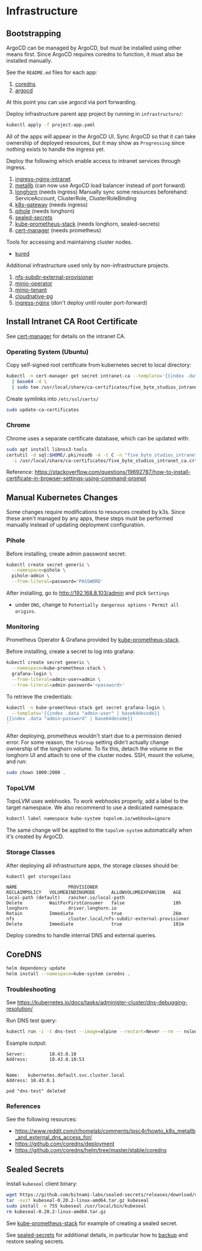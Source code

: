 # Infrastructure

## Bootstrapping

ArgoCD can be managed by ArgoCD, but must be installed using other means first.
Since ArgoCD requires coredns to function, it must also be installed manually.

See the `README.md` files for each app:

1. [coredns](./coredns/)
2. [argocd](./argocd/)

At this point you can use argocd via port forwarding.

Deploy infrastructure parent app project by running in `infrastructure/`:

```sh
kubectl apply -f project-app.yaml
```

All of the apps will appear in the ArgoCD UI.
Sync ArgoCD so that it can take ownership of deployed resources, but it may
show as `Progressing` since nothing exists to handle the ingress yet.

Deploy the following which enable access to intranet services through ingress.

1. [ingress-nginx-intranet](./infrastructure/templates/ingress-nginx-intranet.yaml)
2. [metallb](./metallb/) (can now use ArgoCD load balancer instead of port forward)
3. [longhorn](./infrastructure/templates/longhorn.yaml) (needs ingress)
   Manually sync some resources beforehand: ServiceAccount, ClusterRole, ClusterRoleBinding
4. [k8s-gateway](./infrastructure/templates/k8s-gateway.yaml) (needs ingress)
5. [pihole](./infrastructure/templates/pihole.yaml) (needs longhorn)
6. [sealed-secrets](./infrastructure/templates/sealed-secrets.yaml)
7. [kube-prometheus-stack](./kube-prometheus-stack/) (needs longhorn, sealed-secrets)
8. [cert-manager](./cert-manager/) (needs prometheus)

Tools for accessing and maintaining cluster nodes.

- [kured](./infrastructure/templates/kured.yaml)

Additional infrastructure used only by non-infrastructure projects.

1. [nfs-subdir-external-provisioner](./infrastructure/templates/nfs-subdir-external-provisioner.yaml)
2. [minio-operator](./infrastructure/templates/minio-operator.yaml)
3. [minio-tenant](./infrastructure/templates/minio-tenant.yaml)
4. [cloudnative-pg](./infrastructure/templates/cloudnative-pg.yaml)
5. [ingress-nginx](./infrastructure/templates/ingress-nginx.yaml) (don't deploy until router port-forward)

## Install Intranet CA Root Certificate

See [cert-manager](./cert-manager) for details on the intranet CA.

### Operating System (Ubuntu)

Copy self-signed root certificate from kubernetes secret to local directory:

```sh
kubectl -n cert-manager get secret intranet-ca --template='{{index .data "tls.crt"}}' \
  | base64 -d \
  | sudo tee /usr/local/share/ca-certificates/five_byte_studios_intranet_ca.crt
```

Create symlinks into `/etc/ssl/certs/`

```sh
sudo update-ca-certificates
```

### Chrome

Chrome uses a separate certificate database, which can be updated with:

```sh
sudo apt install libnss3-tools
certutil -d sql:$HOME/.pki/nssdb -A -t C -n "five_byte_studios_intranet_ca" \
  -i /usr/local/share/ca-certificates/five_byte_studios_intranet_ca.crt
```

Reference: <https://stackoverflow.com/questions/19692787/how-to-install-certificate-in-browser-settings-using-command-prompt>

## Manual Kubernetes Changes

Some changes require modifications to resources created by k3s. Since these
aren't managed by any apps, these steps must be performed manually instead of
updating deployment configuration.

### Pihole

Before installing, create admin password secret:

```sh
kubectl create secret generic \
  --namespace=pihole \
  pihole-admin \
  --from-literal=password='PASSWORD'
```

After installing, go to <http://192.168.8.103/admin> and pick `Settings`

- under `DNS`, change to `Potentially dangerous options` - `Permit all origins`.

### Monitoring

Prometheus Operator & Grafana provided by [kube-prometheus-stack][].

Before installing, create a secret to log into grafana:

```sh
kubectl create secret generic \
  --namespace=kube-prometheus-stack \
  grafana-login \
  --from-literal=admin-user=admin \
  --from-literal=admin-password='<password>'
```

To retrieve the credentials:

```sh
kubectl -n kube-prometheus-stack get secret grafana-login \
  --template='{{index .data "admin-user" | base64decode}}
{{index .data "admin-password" | base64decode}}
'
```

After deploying, prometheus wouldn't start due to a permission denied error.
For some reason, the `fsGroup` setting didn't actually change ownership of
the longhorn volume. To fix this, detach the volume in the longhorn UI and
attach to one of the cluster nodes. SSH, mount the volume, and run:

```sh
sudo chown 1000:2000 .
```

### TopoLVM

TopoLVM uses webhooks. To work webhooks properly, add a label to the target namespace. We also recommend to use a dedicated namespace.

```sh
kubectl label namespace kube-system topolvm.io/webhook=ignore
```

The same change will be applied to the `topolvm-system` automatically when it's created by ArgoCD.

### Storage Classes

After deploying all infrastructure apps, the storage classes should be:

```sh
kubectl get storageclass
```

```text
NAME                   PROVISIONER                                     RECLAIMPOLICY   VOLUMEBINDINGMODE      ALLOWVOLUMEEXPANSION   AGE
local-path (default)   rancher.io/local-path                           Delete          WaitForFirstConsumer   false                  18h
longhorn               driver.longhorn.io                              Retain          Immediate              true                   26m
nfs                    cluster.local/nfs-subdir-external-provisioner   Delete          Immediate              true                   101m
```

[kube-prometheus-stack]: https://github.com/prometheus-community/helm-charts/tree/main/charts/kube-prometheus-stack

Deploy coredns to handle internal DNS and external queries.

## CoreDNS

```sh
helm dependency update
helm install --namespace=kube-system coredns .
```

### Troubleshooting

See <https://kubernetes.io/docs/tasks/administer-cluster/dns-debugging-resolution/>

Run DNS test query:

```sh
kubectl run -i -t dns-test --image=alpine --restart=Never --rm -- nslookup kubernetes.default.svc.cluster.local
```

Example output:

```text
Server:         10.43.0.10
Address:        10.43.0.10:53


Name:   kubernetes.default.svc.cluster.local
Address: 10.43.0.1

pod "dns-test" deleted
```

### References

See the following resources:

- <https://www.reddit.com/r/homelab/comments/ipsc4r/howto_k8s_metallb_and_external_dns_access_for/>
- <https://github.com/coredns/deployment>
- <https://github.com/coredns/helm/tree/master/stable/coredns>

## Sealed Secrets

Install `kubeseal` client binary:

```sh
wget https://github.com/bitnami-labs/sealed-secrets/releases/download/v0.20.2/kubeseal-0.20.2-linux-amd64.tar.gz
tar -xvzf kubeseal-0.20.2-linux-amd64.tar.gz kubeseal
sudo install -m 755 kubeseal /usr/local/bin/kubeseal
rm kubeseal-0.20.2-linux-amd64.tar.gz
```

See [kube-prometheus-stack](./kube-prometheus-stack/README.md) for example of creating a sealed secret.

See [sealed-secrets][] for additional details, in particular how to
[backup][sealed-secrets-backup] and restore sealing secrets.

[sealed-secrets]: https://github.com/bitnami-labs/sealed-secrets
[sealed-secrets-backup]:https://github.com/bitnami-labs/sealed-secrets?tab=readme-ov-file#how-can-i-do-a-backup-of-my-sealedsecrets
